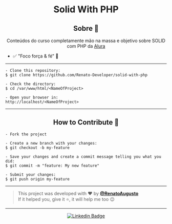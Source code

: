 <h1 align="center">Solid With PHP</h1>

<h2 align="center">Sobre 📖</h2>
   
   <p align="center">
     Conteúdos do curso completamente mão na massa e objetivo sobre SOLID com PHP da <a href="alura.com.br"> Alura </a>
   </p>

   - ✅ "Foco força & fé" 💪

---

   ```
   - Clone this repository:
   $ git clone https://github.com/Renato-Developer/solid-with-php

   - Check the directory:
   $ cd /var/www/html/<NameOfProject>

   - Open your browser in:
   http://localhost/<NameOfProject>
   ```

---

<h2 align="center">How to Contribute 💪</h2>

   ```
   - Fork the project 

   - Create a new branch with your changes:
   $ git checkout -b my-feature

   - Save your changes and create a commit message telling you what you did:
   $ git commit -m "feature: My new feature"

   - Submit your changes:
   $ git push origin my-feature
   ```

---

   >This project was developed with ❤️ by **[@RenatoAugusto](https://www.linkedin.com/in/renato-augusto-php/)**<br> 
   If it helped you, give it ⭐, it will help me too 😉 

---

   <div align="center">

   [![Linkedin Badge](https://img.shields.io/badge/-Renato%20Augusto-292929?style=flat-square&logo=Linkedin&logoColor=white&link=https://www.linkedin.com/in/renato-augusto-php/)](https://www.linkedin.com/in/renato-augusto-php/)

   </div>




